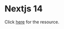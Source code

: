 <h1>Nextjs 14</h1>

<p>
  Click <a href="https://www.youtube.com/watch?v=vwSlYG7hFk0">here</a> for the
  resource.
</p>
